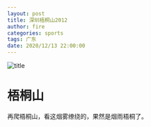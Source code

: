 ```yaml
---
layout: post
title: 深圳梧桐山2012
author: fire
categories: sports 
tags: 广东
date: 2020/12/13 22:00:00
---
```


![title](https://image.sideproject.cn/titlex/titlex_128.jpg)

梧桐山
===

再爬梧桐山，看这烟雾缭绕的，果然是烟雨梧桐了。
